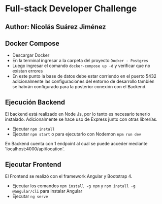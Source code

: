 # Full-stack Developer Challenge
## Author: Nicolás Suárez Jiménez

## Docker Compose
- Descargar Docker
- En la terminal ingresar a la carpeta del proyecto `Docker - Postgres`
- Luego ingresar el comando `docker-compose up -d` y verificar que no existan errores
- En este punto la base de datos debe estar corriendo en el puerto 5432 adicionalmente las configuraciones del entorno de desarrollo también se habrán configurado para la posterior conexión con el Backend.

## Ejecución Backend
El backend está realizado en Node Js, por lo tanto es necesario tenerlo instalado. Adicionalmente se hace uso de Express junto con otras librerías.
- Ejecutar `npm install`
- Ejecutar `npm start` o para ejecutarlo con Nodemon `npm run dev`

En Backend cuenta con 1 endpoint al cual se puede acceder mediante 'localhost:4000/api/location'. 


## Ejecutar Frontend
El Frontend se realizó con el framework Angular y Bootstrap 4. 
- Ejecutar los comandos `npm install -g npm` y `npm install -g @angular/cli` para instalar Angular
- Ejecutar `ng serve`


